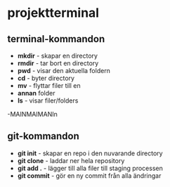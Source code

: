 # projektterminal


## terminal-kommandon

- **mkdir** - skapar en directory
- **rmdir** - tar bort en directory
- **pwd** -  visar den aktuella foldern
- **cd** - byter directory
- **mv** - flyttar filer till en 
- **annan** folder
- **ls** - visar filer/folders 

-MAINMAIMANIn
## git-kommandon

- **git init** - skapar en repo i den nuvarande directory
- **git clone** - laddar ner hela repository 
- **git add .** - lägger till alla filer till staging processen
- **git commit** - gör en ny commit från alla ändringar
